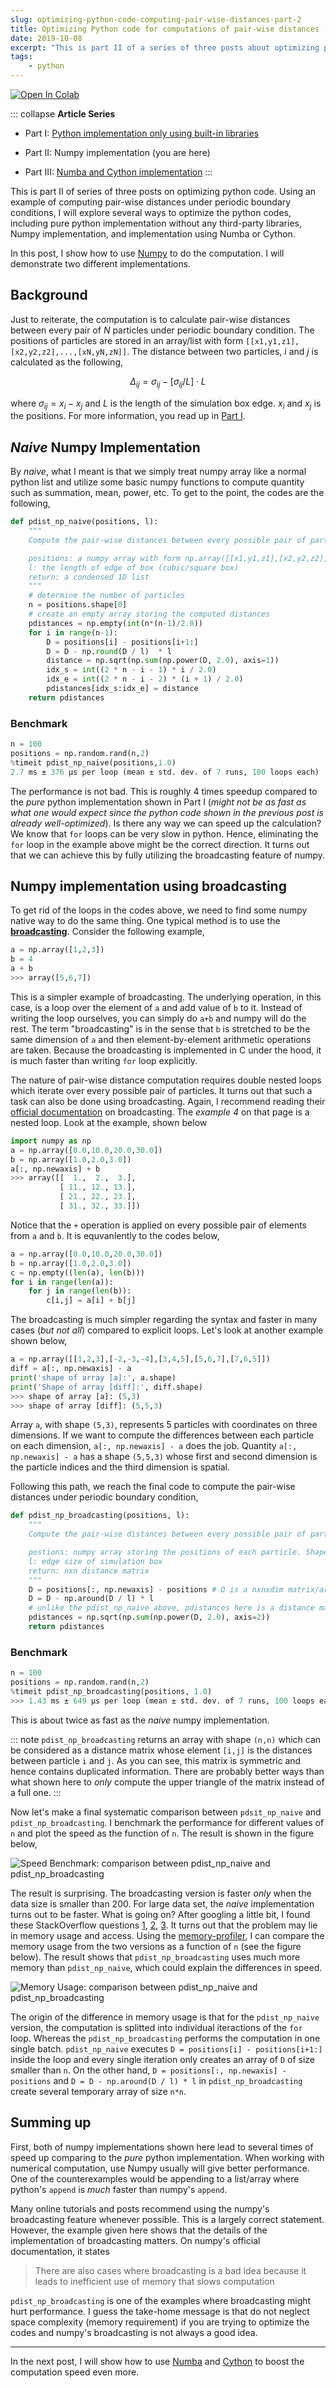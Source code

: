 ```yaml
---
slug: optimizing-python-code-computing-pair-wise-distances-part-2
title: Optimizing Python code for computations of pair-wise distances - Part II
date: 2019-10-08
excerpt: "This is part II of a series of three posts about optimizing python code. The particular example given is the computation of pair-wise distances under periodic boundary condition which is an essential part of molecular dynamics simulations. In this post, I show how to use Numpy to do the computation."
tags:
    - python
---
```


<a class="clear-after" href="https://colab.research.google.com/drive/13UebfR7OBscub3HfKTIrAK87n7811L9q#scrollTo=PoRnx0QLIeva">
  <img src="https://colab.research.google.com/assets/colab-badge.svg" style="margin-left:unset;margin-right:unset;" alt="Open In Colab"/>
</a>

::: collapse **Article Series**

* Part I: [Python implementation only using built-in libraries](/posts/python-optimization-using-different-methods)

* Part II: Numpy implementation (you are here)

* Part III: [Numba and Cython implementation](/posts/python-optimization-using-different-methods-part-3)
:::

This is part II of series of three posts on optimizing python code. Using an example of computing pair-wise distances under periodic boundary conditions, I will explore several ways to optimize the python codes, including pure python implementation without any third-party libraries, Numpy implementation, and implementation using Numba or Cython.

In this post, I show how to use [Numpy](https://numpy.org/) to do the computation. I will demonstrate two different implementations.

## Background

Just to reiterate, the computation is to calculate pair-wise distances between every pair of $N$ particles under periodic boundary condition. The positions of particles are stored in an array/list with form `[[x1,y1,z1],[x2,y2,z2],...,[xN,yN,zN]]`. The distance between two particles, $i$ and $j$ is calculated as the following,


$$
\Delta_{ij} = \sigma_{ij} - \left[ \sigma_{ij}/L \right] \cdot L
$$

where $\sigma_{ij}=x_i-x_j$ and $L$ is the length of the simulation box edge. $x_i$ and $x_j$ is the positions. For more information, you read up in [Part I](/posts/python-optimization-using-different-methods#background).

## *Naive* Numpy Implementation

By *naive*, what I meant is that we simply treat numpy array like a normal python list and utilize some basic numpy functions to compute quantity such as summation, mean, power, etc. To get to the point, the codes are the following,

```python
def pdist_np_naive(positions, l):
    """
    Compute the pair-wise distances between every possible pair of particles.

    positions: a numpy array with form np.array([[x1,y1,z1],[x2,y2,z2],...,[xN,yN,zN]])
    l: the length of edge of box (cubic/square box)
    return: a condensed 1D list
    """
    # determine the number of particles
    n = positions.shape[0]
    # create an empty array storing the computed distances
    pdistances = np.empty(int(n*(n-1)/2.0))
    for i in range(n-1):
        D = positions[i] - positions[i+1:]
        D = D - np.round(D / l)  * l
        distance = np.sqrt(np.sum(np.power(D, 2.0), axis=1))
        idx_s = int((2 * n - i - 1) * i / 2.0)
        idx_e = int((2 * n - i - 2) * (i + 1) / 2.0)
        pdistances[idx_s:idx_e] = distance
    return pdistances
```

### Benchmark

```python
n = 100
positions = np.random.rand(n,2)
%timeit pdist_np_naive(positions,1.0)
2.7 ms ± 376 µs per loop (mean ± std. dev. of 7 runs, 100 loops each)
```

The performance is not bad. This is roughly 4 times speedup compared to the *pure* python implementation shown in Part I (*might not be as fast as what one would expect since the python code shown in the previous post is already well-optimized*). Is there any way we can speed up the calculation? We know that `for` loops can be very slow in python. Hence, eliminating the `for` loop in the example above might be the correct direction. It turns out that we can achieve this by fully utilizing the broadcasting feature of numpy.

## Numpy implementation using broadcasting

To get rid of the loops in the codes above, we need to find some numpy native way to do the same thing. One typical method is to use the [**broadcasting**](https://docs.scipy.org/doc/numpy/user/basics.broadcasting.html). Consider the following example,

```python
a = np.array([1,2,3])
b = 4
a + b
>>> array([5,6,7])
```

This is a simpler example of broadcasting. The underlying operation, in this case, is a loop over the element of `a` and add value of `b` to it. Instead of writing the loop ourselves, you can simply do `a+b` and numpy will do the rest. The term "broadcasting" is in the sense that `b` is stretched to be the same dimension of `a` and then element-by-element arithmetic operations are taken. Because the broadcasting is implemented in C under the hood, it is much faster than writing `for` loop explicitly.

The nature of pair-wise distance computation requires double nested loops which iterate over every possible pair of particles. It turns out that such a task can also be done using broadcasting. Again, I recommend reading their [official documentation](https://docs.scipy.org/doc/numpy/user/theory.broadcasting.html#array-broadcasting-in-numpy) on broadcasting. The *example 4* on that page is a nested loop. Look at the example, shown below

```python
import numpy as np
a = np.array([0.0,10.0,20.0,30.0])
b = np.array([1.0,2.0,3.0])
a[:, np.newaxis] + b
>>> array([[  1.,  2.,  3.],
           [ 11., 12., 13.],
           [ 21., 22., 23.],
           [ 31., 32., 33.]])
```

Notice that the `+` operation is applied on every possible pair of elements from `a` and `b`. It is equvanlently to the codes below,

```python
a = np.array([0.0,10.0,20.0,30.0])
b = np.array([1.0,2.0,3.0])
c = np.empty((len(a), len(b)))
for i in range(len(a)):
    for j in range(len(b)):
        c[i,j] = a[i] + b[j]
```

The broadcasting is much simpler regarding the syntax and faster in many cases (*but not all*) compared to explicit loops. Let's look at another example shown below,

```python
a = np.array([[1,2,3],[-2,-3,-4],[3,4,5],[5,6,7],[7,6,5]])
diff = a[:, np.newaxis] - a
print('shape of array [a]:', a.shape)
print('Shape of array [diff]:', diff.shape)
>>> shape of array [a]: (5,3)
>>> shape of array [diff]: (5,5,3)
```

Array `a`, with shape `(5,3)`, represents 5 particles with coordinates on three dimensions. If we want to compute the differences between each particle on each dimension, `a[:, np.newaxis] - a` does the job. Quantity `a[:, np.newaxis] - a` has a shape `(5,5,3)` whose first and second dimension is the particle indices and the third dimension is spatial.

Following this path, we reach the final code to compute the pair-wise distances under periodic boundary condition,

```python
def pdist_np_broadcasting(positions, l):
    """
    Compute the pair-wise distances between every possible pair of particles.

    postions: numpy array storing the positions of each particle. Shape: (nxdim)
    l: edge size of simulation box
    return: nxn distance matrix
    """
    D = positions[:, np.newaxis] - positions # D is a nxnxdim matrix/array
    D = D - np.around(D / l) * l
    # unlike the pdist_np_naive above, pdistances here is a distance matrix with shape nxn
    pdistances = np.sqrt(np.sum(np.power(D, 2.0), axis=2))
    return pdistances
```

### Benchmark

```python
n = 100
positions = np.random.rand(n,2)
%timeit pdist_np_broadcasting(positions, 1.0)
>>> 1.43 ms ± 649 µs per loop (mean ± std. dev. of 7 runs, 100 loops each)
```

This is about twice as fast as the *naive* numpy implementation.

::: note
`pdist_np_broadcasting` returns an array with shape `(n,n)` which can be considered as a distance matrix whose element `[i,j]` is the distances between particle `i` and `j`. As you can see, this matrix is symmetric and hence contains duplicated information. There are probably better ways than what shown here to *only* compute the upper triangle of the matrix instead of a full one.
:::

Now let's make a final systematic comparison between `pdsit_np_naive` and `pdist_np_broadcasting`. I benchmark the performance for different values of `n` and plot the speed as the function of `n`. The result is shown in the figure below,

![Speed Benchmark: comparison between pdist_np_naive and pdist_np_broadcasting](/assets/images/posts/pdist_benchmark_2.svg)

The result is surprising. The broadcasting version is faster *only* when the data size is smaller than 200. For large data set, the *naive* implementation turns out to be faster. What is going on? After googling a little bit, I found these StackOverflow questions [1](https://stackoverflow.com/questions/49632993/why-python-broadcasting-in-the-example-below-is-slower-than-a-simple-loop), [2](https://stackoverflow.com/questions/49112552/vectorized-string-operations-in-numpy-why-are-they-rather-slow/49134333#49134333), [3](https://stackoverflow.com/questions/31536504/memory-growth-with-broadcast-operations-in-numpy). It turns out that the problem may lie in memory usage and access. Using the [memory-profiler](https://pypi.org/project/memory-profiler/), I can compare the memory usage from the two versions as a function of `n` (see the figure below). The result shows that `pdist_np_broadcasting` uses much more memory than `pdist_np_naive`, which could explain the differences in speed.

![Memory Usage: comparison between pdist_np_naive and pdist_np_broadcasting](/assets/images/posts/pdist_numpy_memory_usage.svg)

The origin of the difference in memory usage is that for the `pdist_np_naive` version, the computation is splitted into individual iteractions of the `for` loop. Whereas the `pdist_np_broadcasting` performs the computation in one single batch. `pdist_np_naive` executes `D = positions[i] - positions[i+1:]` inside the loop and every single iteration only creates an array of `D` of size smaller than `n`. On the other hand, `D = positions[:, np.newaxis] - positions` and `D = D - np.around(D / l) * l` in `pdist_np_broadcasting` create several temporary array of size `n*n`.

## Summing up

First, both of numpy implementations shown here lead to several times of speed up comparing to the *pure* python implementation. When working with numerical computation, use Numpy usually will give better performance. One of the counterexamples would be appending to a list/array where python's `append` is *much* faster than numpy's `append`.

Many online tutorials and posts recommend using the numpy's broadcasting feature whenever possible. This is a largely correct statement. However, the example given here shows that the details of the implementation of broadcasting matters. On numpy's official documentation, it states

> There are also cases where broadcasting is a bad idea because it leads to inefficient use of memory that slows computation

`pdist_np_broadcasting` is one of the examples where broadcasting might hurt performance. I guess the take-home message is that do not neglect space complexity (memory requirement) if you are trying to optimize the codes and numpy's broadcasting is not always a good idea.

---

In the next post, I will show how to use [Numba](http://numba.pydata.org/) and [Cython](https://cython.org/) to boost the computation speed even more.
